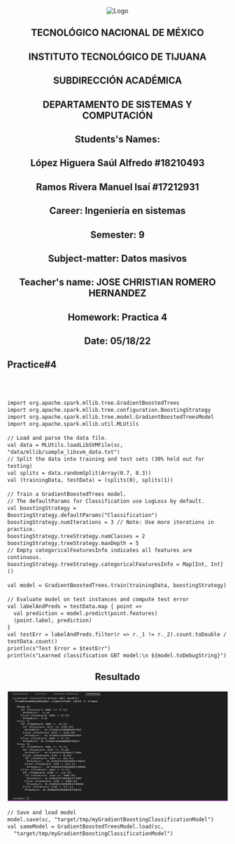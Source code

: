 <p align="center">
    <img alt="Logo" src="https://www.tijuana.tecnm.mx/wp-content/uploads/2021/08/liston-de-logos-oficiales-educacion-tecnm-FEB-2021.jpg" width=850 height=250>
</p>

<H2><p align="Center">TECNOLÓGICO NACIONAL DE MÉXICO</p></H2>

<H2><p align="Center">INSTITUTO TECNOLÓGICO DE TIJUANA</p></H2>

<H2><p align="Center">SUBDIRECCIÓN ACADÉMICA</p></H2>

<H2><p align="Center">DEPARTAMENTO DE SISTEMAS Y COMPUTACIÓN</p></H2>

<H2><p align="Center">Students's Names: </p></H2>

<H2><p align="Center">López Higuera Saúl Alfredo #18210493</p></H2>

<H2><p align="Center">Ramos Rivera Manuel Isaí #17212931</p></H2>

<H2><p align="Center">Career: Ingeniería en sistemas</p></H2>

<H2><p align="Center">Semester: 9 </p></H2>

<H2><p align="Center">Subject-matter: Datos masivos</p></H2>

<H2><p align="Center">Teacher's name: JOSE CHRISTIAN ROMERO HERNANDEZ</p></H2>

<H2><p align="Center">Homework: Practica 4</p></H2>

<H2><p align="Center">Date: 05/18/22</p></H2>


## Practice#4
<BR>
</BR>

    import org.apache.spark.mllib.tree.GradientBoostedTrees
    import org.apache.spark.mllib.tree.configuration.BoostingStrategy
    import org.apache.spark.mllib.tree.model.GradientBoostedTreesModel
    import org.apache.spark.mllib.util.MLUtils

    // Load and parse the data file.
    val data = MLUtils.loadLibSVMFile(sc, "data/mllib/sample_libsvm_data.txt")
    // Split the data into training and test sets (30% held out for testing)
    val splits = data.randomSplit(Array(0.7, 0.3))
    val (trainingData, testData) = (splits(0), splits(1))

    // Train a GradientBoostedTrees model.
    // The defaultParams for Classification use LogLoss by default.
    val boostingStrategy = BoostingStrategy.defaultParams("Classification")
    boostingStrategy.numIterations = 3 // Note: Use more iterations in practice.
    boostingStrategy.treeStrategy.numClasses = 2
    boostingStrategy.treeStrategy.maxDepth = 5
    // Empty categoricalFeaturesInfo indicates all features are continuous.
    boostingStrategy.treeStrategy.categoricalFeaturesInfo = Map[Int, Int]()

    val model = GradientBoostedTrees.train(trainingData, boostingStrategy)

    // Evaluate model on test instances and compute test error
    val labelAndPreds = testData.map { point =>
      val prediction = model.predict(point.features)
      (point.label, prediction)
    }
    val testErr = labelAndPreds.filter(r => r._1 != r._2).count.toDouble / testData.count()
    println(s"Test Error = $testErr")
    println(s"Learned classification GBT model:\n ${model.toDebugString}")

<H2><p align="Center">Resultado</p></H2>


<p align="center">
    <img alt="Logo" src="https://github.com/Saul12344/datos-masivos/blob/unit-2/homeworks/RP5.PNG" width=850 height=250>
</p>

    // Save and load model
    model.save(sc, "target/tmp/myGradientBoostingClassificationModel")
    val sameModel = GradientBoostedTreesModel.load(sc,
      "target/tmp/myGradientBoostingClassificationModel")
